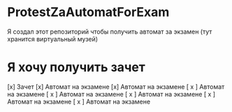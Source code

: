 # ProtestZaAutomatForExam
Я создал этот репозиторий чтобы получить автомат за экзамен (тут хранится виртуальный музей)

# Я хочу получить зачет
[x] Зачет
[x] Автомат на экзамене
[x] Автомат на экзамене
[ x ] Автомат на экзамене
[ x ] Автомат на экзамене
[ x ] Автомат на экзамене
[ x ] Автомат на экзамене
[ x ] Автомат на экзамене
